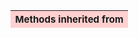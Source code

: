 ---
---

<table><thead style="background-color:#FFD0D0; width:100%; font-size:15px"><tr><th style="text-align:left">
<strong>Methods inherited from</strong> </th></tr></thead></table>


